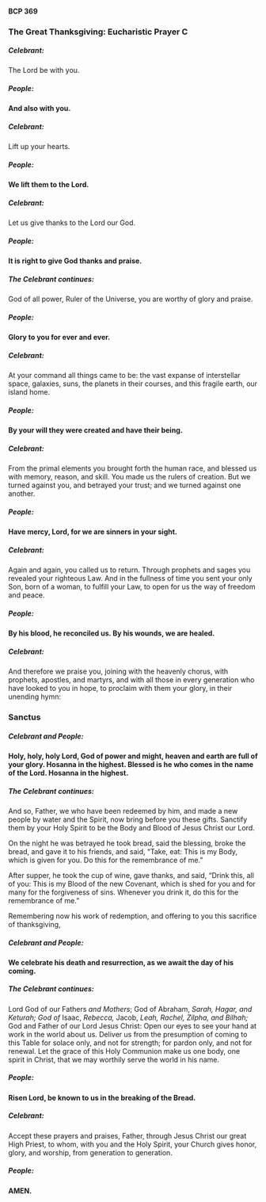 #### BCP 369
### The Great Thanksgiving: Eucharistic Prayer C
##### Celebrant:
The Lord be with you.

##### **People:**
**And also with you.**

##### Celebrant:
Lift up your hearts.

##### **People:**
**We lift them to the Lord.**

##### Celebrant:
Let us give thanks to the Lord our God.

##### **People:**
**It is right to give God thanks and praise.**

##### The Celebrant continues:
God of all power, Ruler of the Universe, you are worthy of
glory and praise.

##### *People:*
**Glory to you for ever and ever.**

##### Celebrant:
At your command all things came to be: the vast expanse of interstellar space, galaxies, suns, the planets in their courses, and this fragile earth, our island home.

##### **People:**
**By your will they were created and have their being.**

##### Celebrant:
From the primal elements you brought forth the human race, and blessed us with memory, reason, and skill. You made us the rulers of creation. But we turned against you, and betrayed your trust; and we turned against one another.
##### **People:**
**Have mercy, Lord, for we are sinners in your sight.**

##### Celebrant:
Again and again, you called us to return. Through prophets and sages you revealed your righteous Law. And in the fullness of time you sent your only Son, born of a woman, to fulfill your Law, to open for us the way of freedom and peace.

##### **People:**
**By his blood, he reconciled us.
By his wounds, we are healed.**

##### Celebrant:
And therefore we praise you, joining with the heavenly chorus, with prophets, apostles, and martyrs, and with all those in every generation who have looked to you in hope, to proclaim with them your glory, in their unending hymn:

### Sanctus
##### Celebrant and **People:**
**Holy, holy, holy Lord, God of power and might,
heaven and earth are full of your glory.
Hosanna in the highest.
Blessed is he who comes in the name of the Lord.
Hosanna in the highest.**

##### The Celebrant continues:
And so, Father, we who have been redeemed by him, and made a new people by water and the Spirit, now bring before you these gifts. Sanctify them by your Holy Spirit to be the Body and Blood of Jesus Christ our Lord.

On the night he was betrayed he took bread, said the blessing, broke the bread, and gave it to his friends, and said, “Take, eat: This is my Body, which is given for you. Do this for the remembrance of me.”

After supper, he took the cup of wine, gave thanks, and said, “Drink this, all of you: This is my Blood of the new Covenant, which is shed for you and for many for the forgiveness of sins. Whenever you drink it, do this for the remembrance of me.”

Remembering now his work of redemption, and offering to you this sacrifice of thanksgiving,
##### Celebrant and **People:**
**We celebrate his death and resurrection,
as we await the day of his coming.**

##### The Celebrant continues:
Lord God of our Fathers _and Mothers_; God of Abraham, _Sarah, Hagar, and Keturah; God of_ Isaac, _Rebecca,_ Jacob, _Leah, Rachel, Zilpha, and Bilhah;_ God and Father of our Lord Jesus Christ: Open our eyes to see your hand at work in the world about us. Deliver us from the presumption of coming to this Table for solace only, and not for strength; for pardon only, and not for renewal. Let the grace of this Holy Communion make us one body, one spirit in Christ, that we may worthily serve the
world in his name.
##### *People:*
**Risen Lord, be known to us in the breaking of the Bread.**

##### Celebrant:
Accept these prayers and praises, Father, through Jesus Christ our great High Priest, to whom, with you and the Holy Spirit, your Church gives honor, glory, and worship, from generation to generation.

##### **People:**
**AMEN.**
